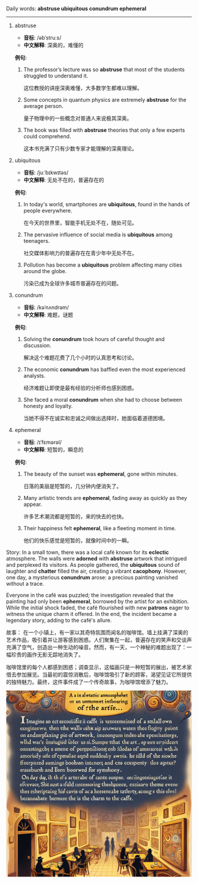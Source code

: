 Daily words: **abstruse ubiquitous conundrum ephemeral**

---

1. abstruse

   - **音标**: /əbˈstruːs/
   - **中文解释**: 深奥的，难懂的
    
    **例句**:
    
    1. The professor’s lecture was so **abstruse** that most of the students struggled to understand it.
        
        这位教授的讲座深奥难懂，大多数学生都难以理解。
        
    2. Some concepts in quantum physics are extremely **abstruse** for the average person.
        
        量子物理中的一些概念对普通人来说极其深奥。
        
    3. The book was filled with **abstruse** theories that only a few experts could comprehend.
        
        这本书充满了只有少数专家才能理解的深奥理论。
        

2. ubiquitous

   - **音标**: /juːˈbɪkwɪtəs/
   - **中文解释**: 无处不在的，普遍存在的
    
    **例句**:
    
    1. In today's world, smartphones are **ubiquitous**, found in the hands of people everywhere.
        
        在今天的世界里，智能手机无处不在，随处可见。
        
    2. The pervasive influence of social media is **ubiquitous** among teenagers.
        
        社交媒体影响力的普遍存在在青少年中无处不在。
        
    3. Pollution has become a **ubiquitous** problem affecting many cities around the globe.
        
        污染已成为全球许多城市普遍存在的问题。
        

3. conundrum

   - **音标**: /kəˈnʌndrəm/
   - **中文解释**: 难题，谜题

   **例句**:

   1. Solving the **conundrum** took hours of careful thought and discussion.
       
       解决这个难题花费了几个小时的认真思考和讨论。
       
   2. The economic **conundrum** has baffled even the most experienced analysts.
       
       经济难题让即使是最有经验的分析师也感到困惑。
       
   3. She faced a moral **conundrum** when she had to choose between honesty and loyalty.
       
       当她不得不在诚实和忠诚之间做出选择时，她面临着道德困境。
    

4. ephemeral

   - **音标**: /ɪˈfɛmərəl/
   - **中文解释**: 短暂的，瞬息的

   **例句**:

   1. The beauty of the sunset was **ephemeral**, gone within minutes.
       
       日落的美丽是短暂的，几分钟内便消失了。
       
   2. Many artistic trends are **ephemeral**, fading away as quickly as they appear.
       
       许多艺术潮流都是短暂的，来的快去的也快。
       
   3. Their happiness felt **ephemeral**, like a fleeting moment in time.
       
       他们的快乐感觉是短暂的，就像时间中的一瞬。
    

Story:
In a small town, there was a local café known for its **eclectic** atmosphere. The walls were **adorned** with **abstruse** artwork that intrigued and perplexed its visitors. As people gathered, the **ubiquitous** sound of laughter and **chatter** filled the air, creating a vibrant **cacophony**. However, one day, a mysterious **conundrum** arose: a precious painting vanished without a trace.

Everyone in the café was puzzled; the investigation revealed that the painting had only been **ephemeral**, borrowed by the artist for an exhibition. While the initial shock faded, the café flourished with new **patrons** eager to witness the unique charm it offered. In the end, the incident became a legendary story, adding to the café's allure.

故事：
在一个小镇上，有一家以其奇特氛围而闻名的咖啡馆。墙上挂满了深奥的艺术作品，吸引着并让游客感到困惑。人们聚集在一起，普遍存在的笑声和交谈声充满了空气，创造出一种生动的噪音。然而，有一天，一个神秘的难题出现了：一幅珍贵的画作无影无踪地消失了。

咖啡馆里的每个人都感到困惑；调查显示，这幅画只是一种短暂的展出，被艺术家借去参加展览。当最初的震惊消散后，咖啡馆吸引了新的顾客，渴望见证它所提供的独特魅力。最终，这件事件成了一个传奇故事，为咖啡馆增添了魅力。

![story](./images/2024-07-24.png)